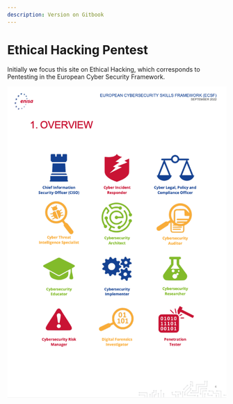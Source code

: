 ```yaml
---
description: Version on Gitbook
---
```


# Ethical Hacking Pentest

Initially we focus this site on Ethical Hacking, which corresponds to Pentesting in the European Cyber Security Framework.

![](<.gitbook/assets/enisa ecsf.png>)
